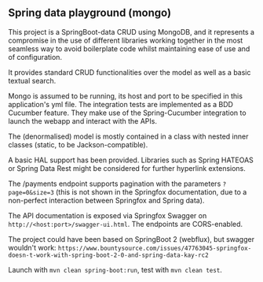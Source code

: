 ## Spring data playground (mongo)

This project is a SpringBoot-data CRUD using MongoDB, and it represents
a compromise in the use of different libraries working together in the
most seamless way to avoid boilerplate code whilst maintaining ease of
use and of configuration.

It provides standard CRUD functionalities over the model as well as a
basic textual search.

Mongo is assumed to be running, its host and port to be specified
in this application's yml file.
The integration tests are implemented as a BDD Cucumber feature.
They make use of the Spring-Cucumber integration to launch the webapp
and interact with the APIs.

The (denormalised) model is mostly contained in a class with nested inner
classes (static, to be Jackson-compatible).

A basic HAL support has been provided.
Libraries such as Spring HATEOAS or Spring Data Rest might be considered
for further hyperlink extensions.

The /payments endpoint supports pagination with the parameters
`?page=0&size=3` (this is not shown in the Springfox documentation, due
to a non-perfect interaction between Springfox and Spring data).

The API documentation is exposed via Springfox Swagger
on `http://<host:port>/swagger-ui.html`. The endpoints are CORS-enabled.

The project could have been based on SpringBoot 2 (webflux),
but swagger wouldn't work:
`https://www.bountysource.com/issues/47763045-springfox-doesn-t-work-with-spring-boot-2-0-and-spring-data-kay-rc2`

Launch with `mvn clean spring-boot:run`, test with `mvn clean test`.